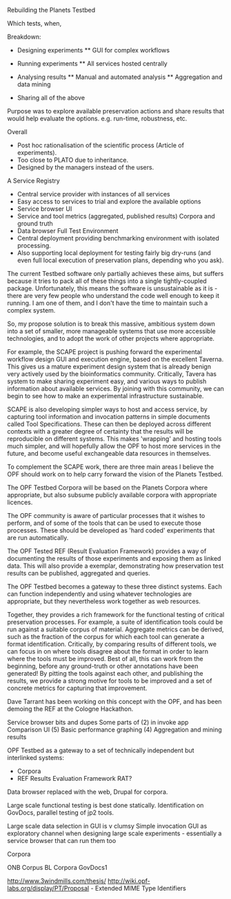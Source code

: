Rebuilding the Planets Testbed



Which tests, when, 

Breakdown:

* Designing experiments
** GUI for complex workflows

* Running experiments
** All services hosted centrally

* Analysing results
** Manual and automated analysis
** Aggregation and data mining

* Sharing all of the above

Purpose was to explore available preservation actions and share results that would help evaluate the options. e.g. run-time, robustness, etc.

Overall
* Post hoc rationalisation of the scientific process (Article of experiments).
* Too close to PLATO due to inheritance.
* Designed by the managers instead of the users.

A Service Registry
- Central service provider with instances of all services
- Easy access to services to trial and explore the available options
- Service browser UI
- Service and tool metrics (aggregated, published results)
Corpora and ground truth
- Data browser
Full Test Environment
- Central deployment providing benchmarking environment with isolated processing.
- Also supporting local deployment for testing fairly big dry-runs (and even full local execution of preservation plans, depending who you ask).

The current Testbed software only partially achieves these aims, but suffers because it tries to pack all of these things into a single tightly-coupled package. Unfortunately, this means the software is unsustainable as it is - there are very few people who understand the code well enough to keep it running. I am one of them, and I don't have the time to maintain such a complex system.

So, my propose solution is to break this massive, ambitious system down into a set of smaller, more manageable systems that use more accessible technologies, and to adopt the work of other projects where appropriate.

For example, the SCAPE project is pushing forward the experimental workflow design GUI and execution engine, based on the excellent Taverna. This gives us a mature experiment design system that is already benign very actively used by the bioinformatics community. Critically, Tavera has system to make sharing experiment easy, and various ways to publish information about available services. By joining with this community, we can begin to see how to make an experimental infrastructure sustainable. 

SCAPE is also developing simpler ways to host and access service, by capturing tool information and invocation patterns in simple documents called Tool Specifications. These can then be deployed across different contexts with a greater degree of certainty that the results will be reproducible on different systems. This makes 'wrapping' and hosting tools much simpler, and will hopefully allow the OPF to host more services in the future, and become useful exchangeable data resources in themselves.

To complement the SCAPE work, there are three main areas I believe the OPF should work on to help carry forward the vision of the Planets Testbed.

The OPF Testbed Corpora will be based on the Planets Corpora where appropriate, but also subsume publicly available corpora with appropriate licences.

The OPF community is aware of particular processes that it wishes to perform, and of some of the tools that can be used to execute those processes. These should be developed as 'hard coded' experiments that are run automatically.

The OPF Tested REF (Result Evaluation Framework) provides a way of documenting the results of those experiments and exposing them as linked data. This will also provide a exemplar, demonstrating how preservation test results can be published, aggregated and queries.

The OPF Testbed becomes a gateway to these three distinct systems. Each can function independently and using whatever technologies are appropriate, but they nevertheless work together as web resources.

Together, they provides a rich framework for the functional testing of critical preservation processes. For example, a suite of identification tools could be run against a suitable corpus of material. Aggregate metrics can be derived, such as the fraction of the corpus for which each tool can generate a format identification. Critically, by comparing results of different tools, we can focus in on where tools disagree about the format in order to learn where the tools must be improved. Best of all, this can work from the beginning, before any ground-truth or other annotations have been generated! By pitting the tools against each other, and publishing the results, we provide a strong motive for tools to be improved and a set of concrete metrics for capturing that improvement.

Dave Tarrant has been working on this concept with the OPF, and has been demoing the REF at the Cologne Hackathon.

Service browser bits and dupes
Some parts of (2) in invoke app
Comparison UI (5)
Basic performance graphing (4)
Aggregation and mining results 

OPF Testbed as a gateway to a set of technically independent but interlinked systems:
- Corpora
- REF Results Evaluation Framework
RAT?

Data browser replaced with the web, Drupal for corpora.


Large scale functional testing is best done statically. Identification on GovDocs, parallel testing of jp2 tools.

Large scale data selection in GUI is v clumsy
Simple invocation GUI as exploratory channel when designing large scale experiments - essentially a service browser that can run them too

Corpora

ONB Corpus
BL Corpora
GovDocs1


http://www.3windmills.com/thesis/
http://wiki.opf-labs.org/display/PT/Proposal - Extended MIME Type Identifiers

